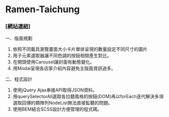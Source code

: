 # Ramen-Taichung

### [[網站連結]](https://kuaruou.github.io/Ramen-Taichung/) ###

一、版面規劃

1. 依照不同載具瀏覽畫面大小卡片單排呈現的數量設定不同尺寸的圖片
2. 用子元素選取器讓不同色調的按鈕相間產生對比。
3. 在開頭使用Carousel讓封面有動態變化。
4. 用Modal呈現各店家介紹內容避免主版面資訊過多。

二、程式設計

1. 使用jQuery Ajax串接API取得JSON資料。
2. 用querySelectorAll選取各拉麵風格的按鈕(DOM)再以forEach迭代解決多項選取回傳的類陣列NodeList無法直接監聽的問題。
3. 使用BEM結合SCSS設計方便管理的程式碼。

